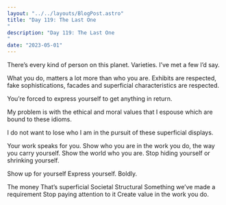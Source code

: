 ```yaml
---
layout: "../../layouts/BlogPost.astro"
title: "Day 119: The Last One
"
description: "Day 119: The Last One
"
date: "2023-05-01"
---
```


There’s every kind of person on this planet.
Varieties.
I’ve met a few I’d say.


What you do, matters a lot more than who you are. Exhibits are respected, fake sophistications, facades and superficial characteristics are respected.


You’re forced to express yourself to get anything in return.


My problem is with the ethical and moral values that I espouse which are bound to these idioms.


I do not want to lose who I am in the pursuit of these superficial displays.


Your work speaks for you.
Show who you are in the work you do, the way you carry yourself. Show the world who you are. Stop hiding yourself or shrinking yourself.


Show up for yourself 
Express yourself. Boldly.


The money
That’s superficial
Societal
Structural
Something we’ve made a requirement
Stop paying attention to it
Create value in the work you do. 
